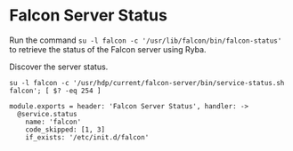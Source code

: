 
# Falcon Server Status

Run the command `su -l falcon -c '/usr/lib/falcon/bin/falcon-status'` to
retrieve the status of the Falcon server using Ryba.

Discover the server status.

```
su -l falcon -c '/usr/hdp/current/falcon-server/bin/service-status.sh falcon'; [ $? -eq 254 ]
```

    module.exports = header: 'Falcon Server Status', handler: ->
      @service.status
        name: 'falcon'
        code_skipped: [1, 3]
        if_exists: '/etc/init.d/falcon'
